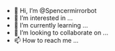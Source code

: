 - 👋 Hi, I’m @Spencermirrorbot
- 👀 I’m interested in ...
- 🌱 I’m currently learning ...
- 💞️ I’m looking to collaborate on ...
- 📫 How to reach me ...

<!---
Spencermirrorbot/Spencermirrorbot is a ✨ special ✨ repository because its `README.md` (this file) appears on your GitHub profile.
You can click the Preview link to take a look at your changes.
--->
